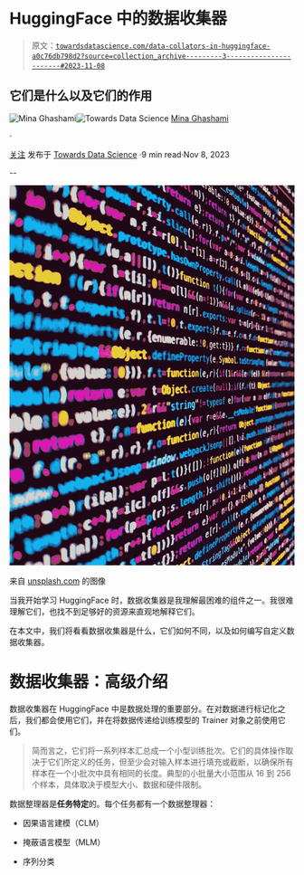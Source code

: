 # HuggingFace 中的数据收集器

> 原文：[`towardsdatascience.com/data-collators-in-huggingface-a0c76db798d2?source=collection_archive---------3-----------------------#2023-11-08`](https://towardsdatascience.com/data-collators-in-huggingface-a0c76db798d2?source=collection_archive---------3-----------------------#2023-11-08)

## 它们是什么以及它们的作用

[](https://medium.com/@mina.ghashami?source=post_page-----a0c76db798d2--------------------------------)![Mina Ghashami](https://medium.com/@mina.ghashami?source=post_page-----a0c76db798d2--------------------------------)[](https://towardsdatascience.com/?source=post_page-----a0c76db798d2--------------------------------)![Towards Data Science](https://towardsdatascience.com/?source=post_page-----a0c76db798d2--------------------------------) [Mina Ghashami](https://medium.com/@mina.ghashami?source=post_page-----a0c76db798d2--------------------------------)

·

[关注](https://medium.com/m/signin?actionUrl=https%3A%2F%2Fmedium.com%2F_%2Fsubscribe%2Fuser%2Fc99ed9ed7b9a&operation=register&redirect=https%3A%2F%2Ftowardsdatascience.com%2Fdata-collators-in-huggingface-a0c76db798d2&user=Mina+Ghashami&userId=c99ed9ed7b9a&source=post_page-c99ed9ed7b9a----a0c76db798d2---------------------post_header-----------) 发布于 [Towards Data Science](https://towardsdatascience.com/?source=post_page-----a0c76db798d2--------------------------------) ·9 min read·Nov 8, 2023[](https://medium.com/m/signin?actionUrl=https%3A%2F%2Fmedium.com%2F_%2Fvote%2Ftowards-data-science%2Fa0c76db798d2&operation=register&redirect=https%3A%2F%2Ftowardsdatascience.com%2Fdata-collators-in-huggingface-a0c76db798d2&user=Mina+Ghashami&userId=c99ed9ed7b9a&source=-----a0c76db798d2---------------------clap_footer-----------)

--

[](https://medium.com/m/signin?actionUrl=https%3A%2F%2Fmedium.com%2F_%2Fbookmark%2Fp%2Fa0c76db798d2&operation=register&redirect=https%3A%2F%2Ftowardsdatascience.com%2Fdata-collators-in-huggingface-a0c76db798d2&source=-----a0c76db798d2---------------------bookmark_footer-----------)![](img/2ddfbf36b4be5c6b3f2d3216d22460d6.png)

来自 [unsplash.com](https://unsplash.com/photos/assorted-source-codes-sp1BZ1atp7M) 的图像

当我开始学习 HuggingFace 时，数据收集器是我理解最困难的组件之一。我很难理解它们，也找不到足够好的资源来直观地解释它们。

在本文中，我们将看看数据收集器是什么，它们如何不同，以及如何编写自定义数据收集器。

# 数据收集器：高级介绍

数据收集器在 HuggingFace 中是数据处理的重要部分。在对数据进行标记化之后，我们都会使用它们，并在将数据传递给训练模型的 Trainer 对象之前使用它们。

> 简而言之，它们将一系列样本汇总成一个小型训练批次。它们的具体操作取决于它们所定义的任务，但至少会对输入样本进行填充或截断，以确保所有样本在一个小批次中具有相同的长度。典型的小批量大小范围从 16 到 256 个样本，具体取决于模型大小、数据和硬件限制。

数据整理器是**任务特定**的。每个任务都有一个数据整理器：

+   因果语言建模（CLM）

+   掩蔽语言模型（MLM）

+   序列分类
